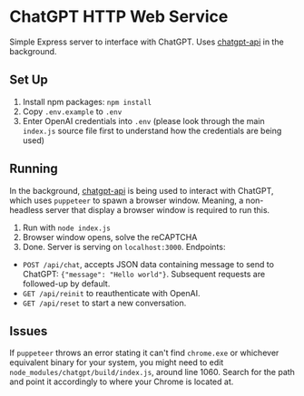 # ChatGPT HTTP Web Service

Simple Express server to interface with ChatGPT. Uses [chatgpt-api](https://github.com/transitive-bullshit/chatgpt-api) in the background.

## Set Up

1. Install npm packages: `npm install`
2. Copy `.env.example` to `.env`
3. Enter OpenAI credentials into `.env` (please look through the main `index.js` source file first to understand how the credentials are being used)

## Running

In the background, [chatgpt-api](https://github.com/transitive-bullshit/chatgpt-api) is being used to interact with ChatGPT, which uses `puppeteer` to spawn a browser window. Meaning, a non-headless server that display a browser window is required to run this.

1. Run with `node index.js`
2. Browser window opens, solve the reCAPTCHA
3. Done. Server is serving on `localhost:3000`. Endpoints:
  * `POST /api/chat`, accepts JSON data containing message to send to ChatGPT: `{"message": "Hello world"}`. Subsequent requests are followed-up by default.
  * `GET /api/reinit` to reauthenticate with OpenAI.
  * `GET /api/reset` to start a new conversation.

## Issues

If `puppeteer` throws an error stating it can't find `chrome.exe` or whichever equivalent binary for your system, you might need to edit `node_modules/chatgpt/build/index.js`, around line 1060. Search for the path and point it accordingly to where your Chrome is located at.